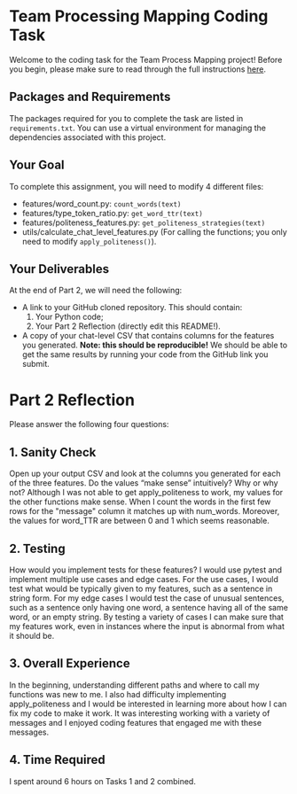 # Team Processing Mapping Coding Task
Welcome to the coding task for the Team Process Mapping project! Before you begin, please make sure to read through the full instructions [here](https://docs.google.com/document/d/1_FZ-N-7Qr9_CXK-fX9vdcMhkaDzmRXyUh1aHEHjL1hs/edit).

## Packages and Requirements
The packages required for you to complete the task are listed in `requirements.txt`. You can use a virtual environment for managing the dependencies associated with this project.

## Your Goal
To complete this assignment, you will need to modify 4 different files:
- features/word_count.py: `count_words(text)`
- features/type_token_ratio.py: `get_word_ttr(text)`
- features/politeness_features.py: `get_politeness_strategies(text)`
- utils/calculate_chat_level_features.py (For calling the functions; you only need to modify `apply_politeness()`).

## Your Deliverables
At the end of Part 2, we will need the following:
- A link to your GitHub cloned repository. This should contain:
  1. Your Python code;
  2. Your Part 2 Reflection (directly edit this README!).
- A copy of your chat-level CSV that contains columns for the features you generated. **Note: this should be reproducible!** We should be able to get the same results by running your code from the GitHub link you submit.

# Part 2 Reflection
Please answer the following four questions:

## 1. Sanity Check
Open up your output CSV and look at the columns you generated for each of the three features. Do the values “make sense” intuitively? Why or why not?
Although I was not able to get apply_politeness to work, my values for the other functions make sense. When I count the words in the first few rows for the "message" column it matches up with num_words. Moreover, the values for word_TTR are between 0 and 1 which seems reasonable. 

## 2. Testing
How would you implement tests for these features?
I would use pytest and implement multiple use cases and edge cases. For the use cases, I would test what would be typically given to my features, such as a sentence in string form. For my edge cases I would test the case of unusual sentences, such as a sentence only having one word, a sentence having all of the same word, or an empty string. By testing a variety of cases I can make sure that my features work, even in instances where the input is abnormal from what it should be. 

## 3. Overall Experience
In the beginning, understanding different paths and where to call my functions was new to me. I also had difficulty implementing apply_politeness and I would be interested in learning more about how I can fix my code to make it work. It was interesting working with a variety of messages and I enjoyed coding features that engaged me with these messages.


## 4. Time Required
I spent around 6 hours on Tasks 1 and 2 combined. 

